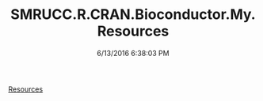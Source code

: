 ﻿---
title: SMRUCC.R.CRAN.Bioconductor.My.Resources
date: 6/13/2016 6:38:03 PM
---

[Resources](T-SMRUCC.R.CRAN.Bioconductor.My.Resources.Resources.html)

